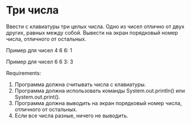 # Три числа

Ввести с клавиатуры три целых числа. 
Одно из чисел отлично от двух других, равных между собой. 
Вывести на экран порядковый номер числа, отличного от остальных.

Пример для чисел 4 6 6:
1

Пример для чисел 6 6 3:
3


Requirements:
1. Программа должна считывать числа c клавиатуры.
2. Программа должна использовать команды System.out.println() или System.out.print().
3. Программа должна выводить на экран порядковый номер числа, отличного от остальных.
4. Если все числа разные, ничего не выводить.